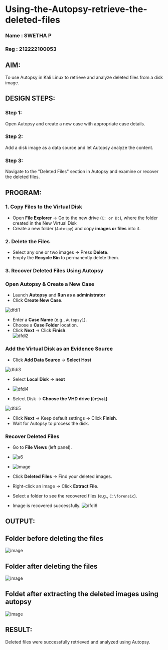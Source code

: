 # Using-the-Autopsy-retrieve-the-deleted-files
### Name : SWETHA P
### Reg : 212222100053
## AIM:
To use Autopsy in Kali Linux to retrieve and analyze deleted files from a disk image.

## DESIGN STEPS:
### Step 1:
Open Autopsy and create a new case with appropriate case details.

### Step 2:
Add a disk image as a data source and let Autopsy analyze the content.

### Step 3:
Navigate to the "Deleted Files" section in Autopsy and examine or recover the deleted files.

## PROGRAM:
### **1. Copy Files to the Virtual Disk**  
- Open **File Explorer** → Go to the new drive (`C: or D:`), where the folder created in the New Virtual Disk
- Create a new folder (`Autospy`) and copy **images or files** into it.  

### **2. Delete the Files**  
- Select any one or two images → Press **Delete**.  
- Empty the **Recycle Bin** to permanently delete them.  

### **3. Recover Deleted Files Using Autopsy**  
### **Open Autopsy & Create a New Case** 

- Launch **Autopsy** and **Run as a administrator**  
- Click **Create New Case**.  

![dfdi1](https://github.com/user-attachments/assets/f654bd06-10fe-4f99-940b-8de796ed8024)
- Enter a **Case Name** (e.g., `Autopsy1`).  
- Choose a **Case Folder** location.  
- Click **Next** → Click **Finish**.  
![dfdi2](https://github.com/user-attachments/assets/add84cc9-66ba-48e8-9a3a-bf078f9b6b43)



### **Add the Virtual Disk as an Evidence Source**  
- Click **Add Data Source**  → **Select Host**


![dfdi3](https://github.com/user-attachments/assets/934da0c2-6fc6-4166-937d-78fce3c18617)


- Select **Local Disk** → **next**
- ![dfdi4](https://github.com/user-attachments/assets/d9589646-8c79-45bc-8d3c-0953af07d3f1)


- Select Disk → **Choose the VHD drive (`Drive1`)**

![dfdi5](https://github.com/user-attachments/assets/6e8a0655-b707-491a-902e-c4908d96bc01)


- Click **Next** → Keep default settings → Click **Finish**.  
- Wait for Autopsy to process the disk.  

### **Recover Deleted Files**  
- Go to **File Views** (left panel).
- ![a6](https://github.com/user-attachments/assets/f7063263-697f-485f-ad92-ccb0e8a17552)
- ![image](https://github.com/user-attachments/assets/d41a0934-c3ff-4c7a-8a72-901f68c45ea6)



- Click **Deleted Files** → Find your deleted images.  
- Right-click an image → Click **Extract File**.  



- Select a folder to see the recovered files (e.g., `C:\forensic`).  
- Image is recovered successfully.
![dfdi6](https://github.com/user-attachments/assets/de8d34bb-c084-4137-8039-dca5622ad450)



## OUTPUT:
## Folder before deleting the files
![image](https://github.com/user-attachments/assets/13db3360-423f-4a1b-b5b3-e9902b849533)
## Folder after deleting the files
![image](https://github.com/user-attachments/assets/279d61f8-b3b1-4c85-b8fb-f1b969980c42)
## Foldet after extracting the deleted images using autopsy
![image](https://github.com/user-attachments/assets/ffe1fc06-74c4-4037-a4a3-10f04eb583c5)


## RESULT:
Deleted files were successfully retrieved and analyzed using Autopsy.

